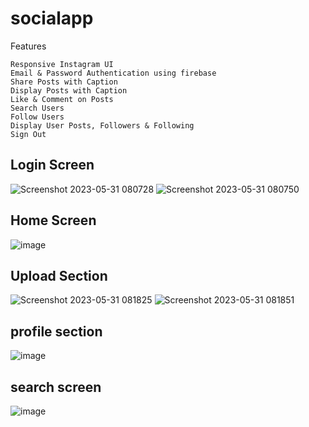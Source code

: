 # socialapp

Features

    Responsive Instagram UI
    Email & Password Authentication using firebase
    Share Posts with Caption
    Display Posts with Caption
    Like & Comment on Posts
    Search Users
    Follow Users
    Display User Posts, Followers & Following
    Sign Out

## Login Screen
![Screenshot 2023-05-31 080728](https://github.com/Brahma3301/socialmediaapp/assets/90648697/bdee70a9-8fc0-445d-8de3-370b443d9bb4)
![Screenshot 2023-05-31 080750](https://github.com/Brahma3301/socialmediaapp/assets/90648697/6733b6a5-24e1-4ddb-8e12-0474ab6b7bbc)



## Home Screen
![image](https://github.com/Brahma3301/socialmediaapp/assets/90648697/778a2d33-5a94-4882-a031-0d503ae3e48b)


## Upload Section
![Screenshot 2023-05-31 081825](https://github.com/Brahma3301/socialmediaapp/assets/90648697/dba6ef39-14c4-4728-95f8-8ac681f81c1b)
![Screenshot 2023-05-31 081851](https://github.com/Brahma3301/socialmediaapp/assets/90648697/10461076-f79a-40ec-b38c-1cc4f7782ecb)



## profile section
![image](https://github.com/Brahma3301/socialmediaapp/assets/90648697/f7e9a092-2fbd-4673-9ffb-f402379d11ea)


## search screen
![image](https://github.com/Brahma3301/socialmediaapp/assets/90648697/6fdfff31-b247-467f-ac09-ae4cde7cc2f3)



